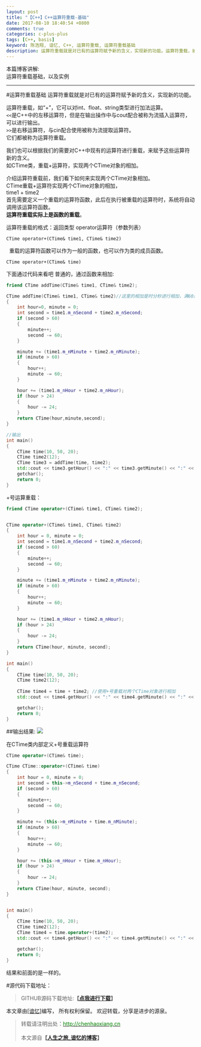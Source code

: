 ```yaml
---
layout: post
title: "【C++】C++运算符重载-基础"
date: 2017-08-10 18:40:54 +0800
comments: true
categories: c-plus-plus
tags: [C++, basis]
keyword: 陈浩翔, 谙忆, C++, 运算符重载, 运算符重载基础  
description: 运算符重载就是对已有的运算符赋予新的含义，实现新的功能。运算符重载，如+，它可以对int、float、string类型进行加法运算。
---
```


本篇博客讲解:  
运算符重载基础，以及实例  


<!-- more -->
----------

#运算符重载基础
运算符重载就是对已有的运算符赋予新的含义，实现新的功能。  

运算符重载，如“+”，它可以对int、float、string类型进行加法运算。  
```<<```是C++中的左移运算符，但是在输出操作中与cout配合被称为流插入运算符，可以进行输出。  
```>>```是右移运算符，与cin配合使用被称为流提取运算符。  
它们都被称为运算符重载。  

我们也可以根据我们的需要对C++中现有的运算符进行重载，来赋予这些运算符新的含义。  
如CTime类，重载+运算符，实现两个CTime对象的相加。  

介绍运算符重载前，我们看下如何来实现两个CTime对象相加。   
CTime重载+运算符实现两个CTime对象的相加，  
time1 + time2   
首先需要定义一个重载的运算符函数，此后在执行被重载的运算符时，系统将自动调用该运算符函数。  
**运算符重载实际上是函数的重载**。  
  
运算符重载的格式：返回类型 operator运算符（参数列表）  
```
CTime operator+(CTime& time1, CTime& time2)
```  
 
重载的运算符函数可以作为一般的函数，也可以作为类的成员函数。  
```
CTime operator+(CTime& time) 
```  
下面通过代码来看吧
普通的，通过函数来相加:
```C++ Time.h中声明友元函数
friend CTime addTime(CTime& time1, CTime& time2); 
```
```C++ main.cpp中直接实现
CTime addTime(CTime& time1, CTime& time2)//这里的相加是时分秒进行相加，满60进1
{
	int hour=0, minute = 0;
	int second = time1.m_nSecond + time2.m_nSecond;
	if (second > 60)
	{
		minute++;
		second -= 60;
	}

	minute += (time1.m_nMinute + time2.m_nMinute);
	if (minute > 60)
	{
		hour++;
		minute -= 60;
	}

	hour += (time1.m_nHour + time2.m_nHour);
	if (hour > 24)
	{
		hour -= 24;
	}
	return CTime(hour,minute,second);
}

//输出
int main()
{ 
	CTime time(10, 50, 20);
	CTime time2(12); 
	CTime time3 = addTime(time, time2); 
	std::cout << time3.getHour() << ":" << time3.getMinute() << ":" << time3.getSecond() << endl; 
	getchar();
	return 0;
}
```
+号运算重载：
```C++ Time.h中声明
friend CTime operator+(CTime& time1, CTime& time2);
```
```C++ main.cpp中实现

CTime operator+(CTime& time1, CTime& time2)
{
	int hour = 0, minute = 0;
	int second = time1.m_nSecond + time2.m_nSecond;
	if (second > 60)
	{
		minute++;
		second -= 60;
	}

	minute += (time1.m_nMinute + time2.m_nMinute);
	if (minute > 60)
	{
		hour++;
		minute -= 60;
	}

	hour += (time1.m_nHour + time2.m_nHour);
	if (hour > 24)
	{
		hour -= 24;
	}
	return CTime(hour, minute, second);
}

int main()
{ 
	CTime time(10, 50, 20);
	CTime time2(12); 
 
	CTime time4 = time + time2;	//使用+号重载对两个CTime对象进行相加
	std::cout << time4.getHour() << ":" << time4.getMinute() << ":" << time4.getSecond() << endl;

	getchar();
	return 0;
}
```
##输出结果:
![](http://i.imgur.com/3xtl8kk.png)  
 
在CTime类内部定义+号重载运算符  
```C++ Time.h中声明
CTime operator+(CTime& time);
```

```C++ Time.cpp中实现
CTime CTime::operator+(CTime& time)
{
	int hour = 0, minute = 0;
	int second = this->m_nSecond + time.m_nSecond;
	if (second > 60)
	{
		minute++;
		second -= 60;
	}

	minute += (this->m_nMinute + time.m_nMinute);
	if (minute > 60)
	{
		hour++;
		minute -= 60;
	}

	hour += (this->m_nHour + time.m_nHour);
	if (hour > 24)
	{
		hour -= 24;
	}
	return CTime(hour, minute, second);
}
```
```C++ main.cpp中调用

int main()
{ 
	CTime time(10, 50, 20);
	CTime time2(12); 
	CTime time4 = time.operator+(time2);
	std::cout << time4.getHour() << ":" << time4.getMinute() << ":" << time4.getSecond() << endl;

	getchar();
	return 0;
}
```
结果和前面的是一样的。  
 

#源代码下载地址：
<blockquote cite='陈浩翔'>
GITHUB源码下载地址:<strong>【<a href='https://github.com/chenhaoxiang/C-Study/tree/master/20170810/code/operatorOverloadingBase' target='_blank'>点我进行下载</a>】</strong>
</blockquote>

本文章由<a href="http://chenhaoxiang.cn/">[谙忆]</a>编写， 所有权利保留。 
欢迎转载，分享是进步的源泉。
<blockquote cite='陈浩翔'>
<p background-color='#D3D3D3'>转载请注明出处：<a href='http://chenhaoxiang.cn'><font color="green">http://chenhaoxiang.cn</font></a><br><br>
本文源自<strong>【<a href='http://chenhaoxiang.cn' target='_blank'>人生之旅_谙忆的博客</a>】</strong></p>
</blockquote>
